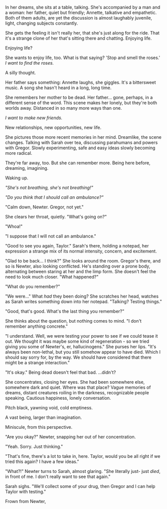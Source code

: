 In her dreams, she sits at a table, talking. She's accompanied by a man and a woman: her father, quiet but friendly; Annette, talkative and empathetic. Both of them adults, are yet the discussion is almost laughably juvenile, light, changing subjects constantly.

She gets the feeling it isn't really her, that she's just along for the ride. That it's a strange clone of her that's sitting there and chatting. Enjoying life.

Enjoying life?

She wants to enjoy life, too. What is that saying? 'Stop and smell the roses.' *I want to find the roses.* 

A silly thought. 

Her father says something: Annette laughs, she giggles. It's a bittersweet music. A song she hasn't heard in a long, long time.

She remembers her mother to be dead. Her father... gone, perhaps, in a different sense of the word. This scene makes her lonely, but they're both worlds away. Distanced in so many more ways than one. 

*I want to make new friends.*

New relationships, new opportunities, new life.

She pictures those more recent memories in her mind. Dreamlike, the scene changes. Talking with Sarah over tea, discussing parahumans and powers with Gregor. Slowly experimenting, safe and easy ideas slowly becoming more radical.

They're far away, too. But she can remember more. Being here before, dreaming, imagining. 

Waking up.

*"She's not breathing, she's not breathing!"*

*"Do you think that I should call an ambulance?"*

"Calm down, Newter. Gregor, not yet."

She clears her throat, quietly. "What's going on?"

"Whoa!" 

"I suppose that I will not call an ambulance." 

"Good to see you again, Taylor." Sarah's there, holding a notepad, her expression a strange mix of its normal intensity, concern, and excitement.

"Glad to be back... I think?" She looks around the room. Gregor's there, and so is Newter, also looking conflicted. He's standing over a prone body, alternating between staring at her and the limp form. She doesn't feel the need to look much closer. "What happened?"

"What do you remember?" 

"We were..." What *had* they been doing? She scratches her head, watches as Sarah writes something down into her notepad. "Talking? Testing things."

"Good, that's good. What's the last thing you remember?"

She thinks about the question, but nothing comes to mind. "I don't remember anything concrete."

"I understand. Well, we were testing your power to see if we could tease it out. We thought it was maybe some kind of regeneration - so we tried giving you some of Newter's, er, hallucinogens." She purses her lips. "It's always been non-lethal, but you still somehow appear to have died. Which I should say sorry for, by the way. We should have considered that there might be a strange interaction."

"It's okay." Being dead doesn't feel that bad. ...didn't?

She concentrates, closing her eyes. She had been somewhere else, somewhere dark and quiet. Where was that place? Vague memories of dreams, distant creatures roiling in the darkness, recognizable people speaking. Cautious happiness, lonely conversation.

Pitch black, yawning void, cold emptiness.

A vast being, larger than imagination.

Miniscule, from this perspective.

"Are you okay?" Newter, snapping her out of her concentration.

"Yeah. Sorry. Just thinking."

"That's fine, there's a lot to take in, here. Taylor, would you be all right if we tried this again? I have a few ideas."

"What?!" Newter turns to Sarah, almost glaring. "She literally just- just *died*, in front of me. I don't really want to see that again."

Sarah sighs. "We'll collect some of your drug, then Gregor and I can help Taylor with testing."

Frown from Newter, 